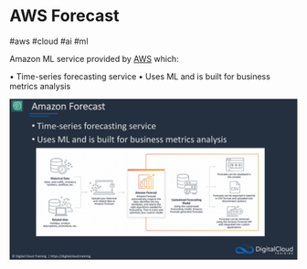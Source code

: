 # AWS Forecast
#aws #cloud #ai #ml

Amazon ML service provided by [AWS](Cloud%20Computing/AWS/AWS.md) which:

• Time-series forecasting service
• Uses ML and is built for business metrics analysis

![](Attachments/Pasted%20image%2020230304152844.png)
